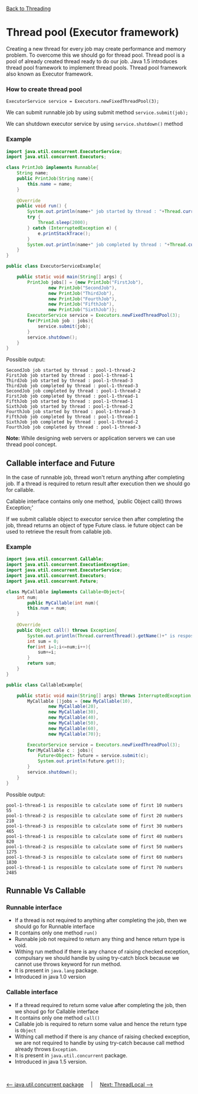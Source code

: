 [Back to Threading](../README.md)

# Thread pool (Executor framework)

Creating a new thread for every job may create performance and memory problem. To overcome this we should go for thread pool. Thread pool is a pool of already created thread ready to do our job. Java 1.5 introduces thread pool framework to implement thread pools. Thread pool framework also known as Executor framework.

### How to create thread pool

`ExecutorService service = Executors.newFixedThreadPool(3);`

We can submit runnable job by using submit method `service.submit(job);`

We can shutdown executor service by using `service.shutdown()` method

### Example

```java
import java.util.concurrent.ExecutorService;
import java.util.concurrent.Executors;

class PrintJob implements Runnable{
    String name;
    public PrintJob(String name){
        this.name = name;
    }
    
    @Override
    public void run() {
        System.out.println(name+" job started by thread : "+Thread.currentThread().getName());
        try {
            Thread.sleep(2000);
        } catch (InterruptedException e) {
            e.printStackTrace();
        }
        System.out.println(name+" job completed by thread : "+Thread.currentThread().getName());
    }
}

public class ExecutorServiceExample{

    public static void main(String[] args) {
        PrintJob jobs[] = {new PrintJob("FirstJob"),
                new PrintJob("SecondJob"),
                new PrintJob("ThirdJob"),
                new PrintJob("FourthJob"),
                new PrintJob("FifthJob"),
                new PrintJob("SixthJob")}; 
        ExecutorService service = Executors.newFixedThreadPool(3);
        for(PrintJob job : jobs){
            service.submit(job);
        }
        service.shutdown();
    }
}
```

Possible output:

```
SecondJob job started by thread : pool-1-thread-2
FirstJob job started by thread : pool-1-thread-1
ThirdJob job started by thread : pool-1-thread-3
ThirdJob job completed by thread : pool-1-thread-3
SecondJob job completed by thread : pool-1-thread-2
FirstJob job completed by thread : pool-1-thread-1
FifthJob job started by thread : pool-1-thread-1
SixthJob job started by thread : pool-1-thread-2
FourthJob job started by thread : pool-1-thread-3
FifthJob job completed by thread : pool-1-thread-1
SixthJob job completed by thread : pool-1-thread-2
FourthJob job completed by thread : pool-1-thread-3
```

**Note:** While designing web servers or application servers we can use thread pool concept.

## Callable interface and Future

In the case of runnable job, thread won't return anything after completing job. If a thread is required to return result after execution then we should go for callable.

Callable interface contains only one method, `public Object call() throws Exception;'

If we submit callable object to executor service then after completing the job, thread returns an object of type Future class. ie future object can be used to retrieve the result from callable job.

### Example

```java
import java.util.concurrent.Callable;
import java.util.concurrent.ExecutionException;
import java.util.concurrent.ExecutorService;
import java.util.concurrent.Executors;
import java.util.concurrent.Future;

class MyCallable implements Callable<Object>{
    int num;
        public MyCallable(int num){
        this.num = num;
    }
    
    @Override
    public Object call() throws Exception{
        System.out.println(Thread.currentThread().getName()+" is resposible to calculate sum of first "+num+" numbers");
        int sum = 0;
        for(int i=1;i<=num;i++){
            sum+=i;
        }
        return sum;
    }
}

public class CallableExample{

    public static void main(String[] args) throws InterruptedException, ExecutionException {
        MyCallable []jobs = {new MyCallable(10),
                new MyCallable(20),
                new MyCallable(30),
                new MyCallable(40),
                new MyCallable(50),
                new MyCallable(60),
                new MyCallable(70)};

        ExecutorService service = Executors.newFixedThreadPool(3);
        for(MyCallable c : jobs){
            Future<Object> future = service.submit(c);
            System.out.println(future.get());
        }
        service.shutdown();
    }
}
```

Possible output:

```
pool-1-thread-1 is resposible to calculate some of first 10 numbers
55
pool-1-thread-2 is resposible to calculate some of first 20 numbers
210
pool-1-thread-3 is resposible to calculate some of first 30 numbers
465
pool-1-thread-1 is resposible to calculate some of first 40 numbers
820
pool-1-thread-2 is resposible to calculate some of first 50 numbers
1275
pool-1-thread-3 is resposible to calculate some of first 60 numbers
1830
pool-1-thread-1 is resposible to calculate some of first 70 numbers
2485
```

## Runnable Vs Callable

### Runnable interface
- If a thread is not required to anything after completing the job, then we should go for Runnable interface
- It contains only one method `run()`
- Runnable job not required to return any thing and hence return type is void.
- Withing run method if there is any chance of raising checked exception, compulsary we should handle by using try-catch block because we cannot use throws keyword for run method.
- It is present in `java.lang` package.
- Introduced in java 1.0 version

### Callable interface
- If a thread required to return some value after completing the job, then we shoud go for Callable interface
- It contains only one method `call()`
- Callable job is required to return some value and hence the return type is `Object`
- Withing call method if there is any chance of raising checked exception, we are not required to handle by using try-catch because call method already throws `Exception`.
- It is present in `java.util.concurrent` package.
- Introduced in java 1.5 version.


<Br>

[<-- java.util.concurrent package](../14_java_util_concurrent_package/README.md) &nbsp;&nbsp;&nbsp;&nbsp;|&nbsp;&nbsp;&nbsp;&nbsp; [Next: ThreadLocal -->](../16_thread_local/README.md)

<br>